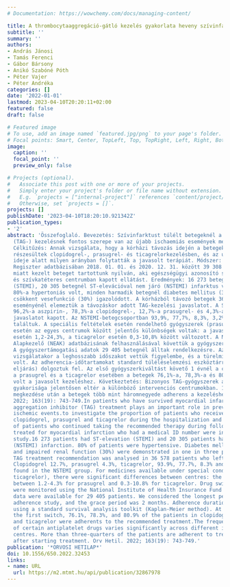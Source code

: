```yaml
---
# Documentation: https://wowchemy.com/docs/managing-content/

title: A thrombocytaaggregáció-gátló kezelés gyakorlata heveny szívinfarktusban.
subtitle: ''
summary: ''
authors:
- András Jánosi
- Tamás Ferenci
- Gábor Bársony
- Anikó Szabóné Póth
- Péter Vajer
- Péter Andréka
categories: []
date: '2022-01-01'
lastmod: 2023-04-10T20:20:11+02:00
featured: false
draft: false

# Featured image
# To use, add an image named `featured.jpg/png` to your page's folder.
# Focal points: Smart, Center, TopLeft, Top, TopRight, Left, Right, BottomLeft, Bottom, BottomRight.
image:
  caption: ''
  focal_point: ''
  preview_only: false

# Projects (optional).
#   Associate this post with one or more of your projects.
#   Simply enter your project's folder or file name without extension.
#   E.g. `projects = ["internal-project"]` references `content/project/deep-learning/index.md`.
#   Otherwise, set `projects = []`.
projects: []
publishDate: '2023-04-10T18:20:10.921342Z'
publication_types:
- '2'
abstract: 'Összefoglaló. Bevezetés: Szívinfarktust túlélt betegeknél a thrombocytaaggregáció-gátló
  (TAG-) kezelésnek fontos szerepe van az újabb ischaemiás események megelőzése szempontjából.
  Célkitűzés: Annak vizsgálata, hogy a kórházi távozás idején a betegek milyen arányban
  részesültek clopidogrel-, prasugrel- és ticagrelorkezelésben, és az utánkövetés
  ideje alatt milyen arányban folytatták a javasolt terápiát. Módszer: A Nemzeti Szívinfarktus
  Regiszter adatbázisában 2018. 01. 01. és 2020. 12. 31. között 39 308 olyan, infarktus
  miatt kezelt beteget tartottunk nyilván, aki egészségügyi azonosító számmal rendelkezett,
  és szívkatéteres centrumban kapott ellátást. Eredmények: 16 273 betegnél ST-elevációval
  (STEMI), 20 305 betegnél ST-elevációval nem járó (NSTEMI) infarktus volt. A betegek
  80%-a hypertoniás volt, minden harmadik betegnél diabetes mellitus (35%), illetve
  csökkent vesefunkció (30%) igazolódott. A kórházból távozó betegek 36 578 infarktusos
  eseményénél elemeztük a távozáskor adott TAG-kezelési javaslatot. A STEMI-betegek
  96,2%-a aszpirin-, 78,3%-a clopidogrel-, 12,7%-a prasugrel- és 4,3%-a ticagrelorkezelési
  javaslatot kapott. Az NSTEMI-betegcsoportban 93,9%, 77,7%, 8,3%, 3,2% értékeket
  találtuk. A speciális feltételek esetén rendelhető gyógyszerek (prasugrel, ticagrelor)
  esetén az egyes centrumok között jelentős különbségek voltak: a javaslat a prasugrel
  esetén 1,2-24,3%, a ticagrelor esetén 0,3-10,8% között változott. A Nemzeti Egészségbiztosítási
  Alapkezelő (NEAK) adatbázisának felhasználásával követtük a gyógyszerkiváltási eseményeket.
  A gyógyszertámogatási adatok 29 405 betegnél álltak rendelkezésre. Az adherencia
  vizsgálatakor a leghosszabb időszakot vettük figyelembe, és a türelmi idő 2 hónap
  volt. Az adherencia-időtartamokat standard túléléselemzési eszköztárral (Kaplan-Meier-féle
  eljárás) dolgoztuk fel. Az első gyógyszerkiváltást követő 1 évnél a clopidogrel,
  a prasugrel és a ticagrelor esetében a betegek 76,1%-a, 78,3%-a és 80,9%-a adherens
  volt a javasolt kezeléshez. Következtetés: Bizonyos TAG-gyógyszerek alkalmazásának
  gyakorisága jelentősen eltér a különböző intervenciós centrumokban. 1 évvel a kezelés
  megkezdése után a betegek több mint háromnegyede adherens a kezeléshez. Orv Hetil.
  2022; 163(19): 743-749.In patients who have survived myocardial infarction, platelet
  aggregation inhibitor (TAG) treatment plays an important role in preventing recurrent
  ischemic events.to investigate the proportion of patients who received aspirin,
  clopidogrel, prasugrel and ticagrelor during the hospitalization and the proportion
  of patients who continued taking the recommended therapy during follow-up. All patients
  treated for myocardial infarction who had a medical ID number were included in the
  study.16 273 patients had ST-elevation (STEMI) and 20 305 patients had non-ST-elevation
  (NSTEMI) infarction. 80% of patients were hypertensive. Diabetes mellitus (35%)
  and impaired renal function (30%) were demonstrated in one in three patients. The
  TAG treatment recommendation was analysed in 36 578 patients who left the hospital.
  Clopidogrel 12.7%, prasugrel 4.3%, ticagrelor, 93.9%, 77.7%, 8.3% and 3.2% were
  found in the NSTEMI group. For medicines available under special conditions (prasugrel,
  ticagrelor), there were significant differences between centres: the proposal varied
  between 1.2-4.3% for prasugrel and 0.3-10.8% for ticagrelor. Drug switching events
  were monitored using the National Institute of Health Insurance Fund database. Pharmacovigilance
  data were available for 29 405 patients. We considered the longest period in the
  adherence study, and the grace period was 2 months. Adherence durations were processed
  using a standard survival analysis toolkit (Kaplan-Meier method). At 1 year after
  the first switch, 76.1%, 78.3%, and 80.9% of the patients in clopidogrel, prasugrel
  and ticagrelor were adherents to the recommended treatment.The frequency of use
  of certain antiplatelet drugs varies significantly across different intervention
  centres. More than three-quarters of the patients are adherent to treatment 1 year
  after starting treatment. Orv Hetil. 2022; 163(19): 743-749.'
publication: '*ORVOSI HETILAP*'
doi: 10.1556/650.2022.32453
links:
- name: URL
  url: https://m2.mtmt.hu/api/publication/32867978
---
```

